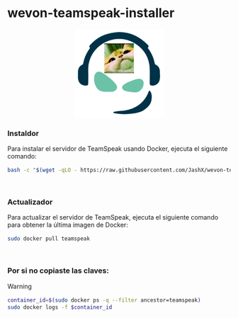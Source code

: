 # wevon-teamspeak-installer

<p align="center">
  <img width="200" src="/_assets/logo1.png">
</p>


### Instaldor
Para instalar el servidor de TeamSpeak usando Docker, ejecuta el siguiente comando:

```sh
bash -c "$(wget -qLO - https://raw.githubusercontent.com/JashX/wevon-teamspeak-installer/main/el-instalador.sh)"
```

<br>

### Actualizador
Para actualizar el servidor de TeamSpeak, ejecuta el siguiente comando para obtener la última imagen de Docker:

```sh
sudo docker pull teamspeak
```

<br>

### Por si no copiaste las claves:

> [!WARNING]
> ```sh
> container_id=$(sudo docker ps -q --filter ancestor=teamspeak)
> sudo docker logs -f $container_id
> ```